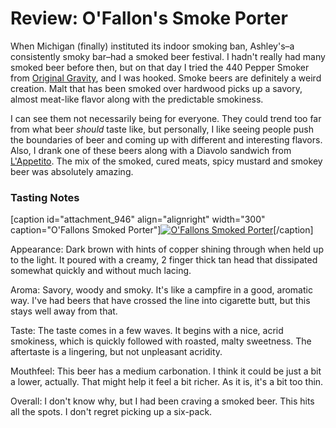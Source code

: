 Review: O'Fallon's Smoke Porter
===============================

When Michigan (finally) instituted its indoor smoking ban, Ashley's–a consistently smoky bar–had a smoked beer festival. I hadn't really had many smoked beer before then, but on that day I tried the 440 Pepper Smoker from [Original Gravity](http://www.ogbrewing.com/ "Original Gravity Brewing"), and I was hooked. Smoke beers are definitely a weird creation. Malt that has been smoked over hardwood picks up a savory, almost meat-like flavor along with the predictable smokiness.

I can see them not necessarily being for everyone. They could trend too far from what beer _should_ taste like, but personally, I like seeing people push the boundaries of beer and coming up with different and interesting flavors. Also, I drank one of these beers along with a Diavolo sandwich from [L'Appetito](http://www.lappetito.com/ "L'Appetito"). The mix of the smoked, cured meats, spicy mustard and smokey beer was absolutely amazing.

### Tasting Notes

\[caption id="attachment\_946" align="alignright" width="300" caption="O'Fallons Smoked Porter"\][![O'Fallons Smoked Porter](http://www.yeastboundanddown.com/wp-content/uploads/2011/03/IMG_20110110_220656-300x224.jpg "O'Fallons Smoked Porter")](http://www.yeastboundanddown.com/wp-content/uploads/2011/03/IMG_20110110_220656.jpg)\[/caption\]

Appearance: Dark brown with hints of copper shining through when held up to the light. It poured with a creamy, 2 finger thick tan head that dissipated somewhat quickly and without much lacing.

Aroma: Savory, woody and smoky. It's like a campfire in a good, aromatic way. I've had beers that have crossed the line into cigarette butt, but this stays well away from that.

Taste: The taste comes in a few waves. It begins with a nice, acrid smokiness, which is quickly followed with roasted, malty sweetness. The aftertaste is a lingering, but not unpleasant acridity.

Mouthfeel: This beer has a medium carbonation. I think it could be just a bit a lower, actually. That might help it feel a bit richer. As it is, it's a bit too thin.

Overall: I don't know why, but I had been craving a smoked beer. This hits all the spots. I don't regret picking up a six-pack.
